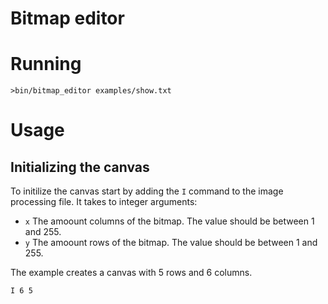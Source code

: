 # Bitmap editor


# Running

`>bin/bitmap_editor examples/show.txt`

# Usage

## Initializing the canvas

To initilize the canvas start by adding the `I` command to the image
processing file. It takes to integer arguments:

   * `x` The amoount columns of the bitmap. The value should be between 1 and 255.
   * `y` The amoount rows of the bitmap. The value should be between 1 and 255.

The example creates a canvas with 5 rows and 6 columns.
```
I 6 5
```
